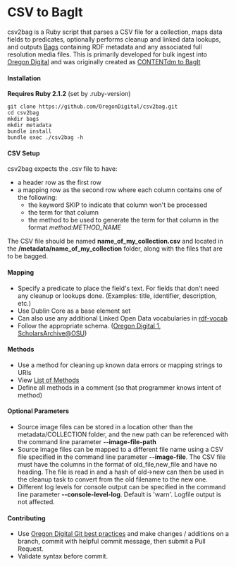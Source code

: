 CSV to BagIt
==================
csv2bag is a Ruby script that parses a CSV file for a collection, maps data fields to predicates, optionally performs cleanup and linked data lookups, and outputs [Bags](https://en.wikipedia.org/wiki/BagIt) containing RDF metadata and any associated full resolution media files. This is primarily developed for bulk ingest into [Oregon Digital](http://oregondigital.org) and was originally created as [CONTENTdm to BagIt](http://github.com/OregonDigital/cdm2bag)


#### Installation
**Requires Ruby 2.1.2** (set by .ruby-version)

```
git clone https://github.com/OregonDigital/csv2bag.git
cd csv2bag
mkdir bags
mkdir metadata
bundle install
bundle exec ./csv2bag -h
```

#### CSV Setup

csv2bag expects the .csv file to have:

* a header row as the first row
* a mapping row as the second row where each column contains one of the following:
    * the keyword SKIP to indicate that column won't be processed
    * the term for that column
    * the method to be used to generate the term for that column in the format *method:METHOD_NAME*

The CSV file should be named **name_of_my_collection.csv** and located in the **/metadata/name_of_my_collection** folder, along with the files that are to be bagged.


#### Mapping
* Specify a predicate to place the field's text. For fields that don't need any cleanup or lookups done. (Examples: title, identifier, description, etc.)
* Use Dublin Core as a base element set
* Can also use any additional Linked Open Data vocabularies in [rdf-vocab](https://github.com/ruby-rdf/rdf-vocab)
* Follow the appropriate schema. ([Oregon Digital 1](https://github.com/OregonDigital/oregondigital/blob/master/app/models/datastream/oregon_rdf.rb), [ScholarsArchive@OSU](https://github.com/osulp/Scholars-Archive/blob/master/app/schemas/scholars_archive_schema.rb))

#### Methods
* Use a method for cleaning up known data errors or mapping strings to URIs
* View [List of Methods](https://github.com/OregonDigital/csv2bag/wiki/List-of-Methods)
* Define all methods in a comment (so that programmer knows intent of method)

#### Optional Parameters
* Source image files can be stored in a location other than the metadata/COLLECTION folder, and the new path can be referenced with the command line parameter **--image-file-path**
* Source image files can be mapped to a different file name using a CSV file specified in the command line parameter **--image-file**.  The CSV file must have the columns in the format of old_file,new_file and have no heading.  The file is read in and a hash of old->new can then be used in the cleanup task to convert from the old filename to the new one.
* Different log levels for console output can be specified in the command line parameter **--console-level-log**. Default is 'warn'. Logfile output is not affected.

#### Contributing
* Use [Oregon Digital Git best practices](https://github.com/OregonDigital/Dev-Standards) and make changes / additions on a branch, commit with helpful commit message, then submit a Pull Request.
* Validate syntax before commit.

